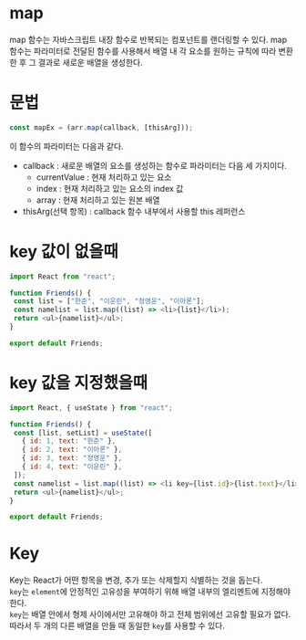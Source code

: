 # map
map 함수는 자바스크립트 내장 함수로 반복되는 컴포넌트를 랜더링할 수 있다.
map 함수는 파라미터로 전달된 함수를 사용해서 배열 내 각 요소를 원하는 규칙에 따라 변환한 후 그 결과로 새로운 배열을 생성한다.

# 문법
```javascript
const mapEx = (arr.map(callback, [thisArg]));
```
이 함수의 파라미터는 다음과 같다.
+ callback : 새로운 배열의 요소를 생성하는 함수로 파라미터는 다음 세 가지이다.
  + currentValue : 현재 처리하고 있는 요소
  + index : 현재 처리하고 있는 요소의 index 값
  + array : 현재 처리하고 있는 원본 배열
 + thisArg(선택 항목) : callback 함수 내부에서 사용할 this 레퍼런스
 
 
 # key 값이 없을때
 ```javascript
 import React from "react";

function Friends() {
  const list = ["한준", "이운린", "정영운", "이아론"];
  const namelist = list.map((list) => <li>{list}</li>);
  return <ul>{namelist}</ul>;
}

export default Friends;
 ```
 
 # key 값을 지정했을때
 ```javascript
 import React, { useState } from "react";

function Friends() {
  const [list, setList] = useState([
    { id: 1, text: "한준" },
    { id: 2, text: "이아론" },
    { id: 3, text: "정영운" },
    { id: 4, text: "이운린" },
  ]);
  const namelist = list.map((list) => <li key={list.id}>{list.text}</li>);
  return <ul>{namelist}</ul>;
}

export default Friends;
 ```
 
 # Key
 Key는 React가 어떤 항목을 변경, 추가 또는 삭제할지 식별하는 것을 돕는다.  
 ``key``는 ``element``에 안정적인 고유성을 부여하기 위해 배열 내부의 엘리멘트에 지정해야한다.  
 ``key``는 배열 안에서 형제 사이에서만 고유해야 하고 전체 범위에선 고유할 필요가 없다.  
 따라서 두 개의 다른 배열을 만들 때 동일한 ``key``를 사용할 수 있다.
